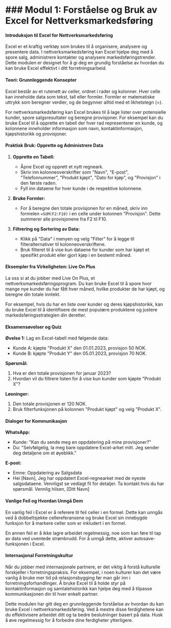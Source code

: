 # ### Modul 1: Forståelse og Bruk av Excel for Nettverksmarkedsføring

#### Introduksjon til Excel for Nettverksmarkedsføring

Excel er et kraftig verktøy som brukes til å organisere, analysere og presentere data. I nettverksmarkedsføring kan Excel hjelpe deg med å spore salg, administrere kontakter og analysere markedsføringstrender. Dette modulen er designet for å gi deg en grundig forståelse av hvordan du kan bruke Excel effektivt i ditt forretningsarbeid.

#### Teori: Grunnleggende Konsepter

Excel består av et rutenett av celler, ordnet i rader og kolonner. Hver celle kan inneholde data som tekst, tall eller formler. Formler er matematiske uttrykk som beregner verdier, og de begynner alltid med et likhetstegn (=).

For nettverksmarkedsføring kan Excel brukes til å lage lister over potensielle kunder, spore salgsresultater og beregne provisjoner. For eksempel kan du bruke Excel til å opprette en tabell der hver rad representerer en kunde, og kolonnene inneholder informasjon som navn, kontaktinformasjon, kjøpshistorikk og provisjoner.

#### Praktisk Bruk: Opprette og Administrere Data

1. **Opprette en Tabell:**
   - Åpne Excel og opprett et nytt regneark.
   - Skriv inn kolonneoverskrifter som "Navn", "E-post", "Telefonnummer", "Produkt kjøpt", "Dato for kjøp", og "Provisjon" i den første raden.
   - Fyll inn dataene for hver kunde i de respektive kolonnene.

2. **Bruke Formler:**
   - For å beregne den totale provisjonen for en måned, skriv inn formelen `=SUM(F2:F10)` i en celle under kolonnen "Provisjon". Dette summerer alle provisjonene fra F2 til F10.

3. **Filtrering og Sortering av Data:**
   - Klikk på "Data" i menyen og velg "Filter" for å legge til filteralternativer til kolonneoverskriftene.
   - Bruk filteret til å vise kun dataene for kunder som har kjøpt et spesifikt produkt eller gjort kjøp i en bestemt måned.

#### Eksempler fra Virkeligheten: Live On Plus

La oss si at du jobber med Live On Plus, et nettverksmarkedsføringsprogram. Du kan bruke Excel til å spore hvor mange nye kunder du har fått hver måned, hvilke produkter de har kjøpt, og beregne din totale inntekt.

For eksempel, hvis du har en liste over kunder og deres kjøpshistorikk, kan du bruke Excel til å identifisere de mest populære produktene og justere markedsføringsstrategien din deretter.

#### Eksamensøvelser og Quiz

**Øvelse 1:**
Lag en Excel-tabell med følgende data:
- Kunde A: kjøpte "Produkt X" den 01.01.2023, provisjon 50 NOK.
- Kunde B: kjøpte "Produkt Y" den 05.01.2023, provisjon 70 NOK.

**Spørsmål:**
1. Hva er den totale provisjonen for januar 2023?
2. Hvordan vil du filtrere listen for å vise kun kunder som kjøpte "Produkt X"?

**Løsninger:**
1. Den totale provisjonen er 120 NOK.
2. Bruk filterfunksjonen på kolonnen "Produkt kjøpt" og velg "Produkt X".

#### Dialoger for Kommunikasjon

**WhatsApp:**
- Kunde: "Kan du sende meg en oppdatering på mine provisjoner?"
- Du: "Selvfølgelig, la meg bare oppdatere Excel-arket mitt. Jeg sender deg detaljene om et øyeblikk."

**E-post:**
- Emne: Oppdatering av Salgsdata
- Hei [Navn],
Jeg har oppdatert Excel-regnearket med de nyeste salgsdataene. Vennligst se vedlagt fil for detaljer. Ta kontakt hvis du har spørsmål.
Vennlig hilsen,
[Ditt Navn]

#### Vanlige Feil og Hvordan Unngå Dem

En vanlig feil i Excel er å referere til feil celler i en formel. Dette kan unngås ved å dobbeltsjekke cellereferansene og bruke Excel sin innebygde funksjon for å markere celler som er inkludert i en formel.

En annen feil er å ikke lagre arbeidet regelmessig, noe som kan føre til tap av data ved uventede strømbrudd. For å unngå dette, aktiver autosave-funksjonen i Excel.

#### Internasjonal Forretningskultur

Når du jobber med internasjonale partnere, er det viktig å forstå kulturelle forskjeller i forretningspraksis. For eksempel, i noen kulturer kan det være vanlig å bruke mer tid på relasjonsbygging før man går inn i forretningsforhandlinger. Å bruke Excel til å holde styr på kontaktinformasjon og samtalehistorikk kan hjelpe deg med å tilpasse kommunikasjonen din til hver enkelt partner.

Dette modulen har gitt deg en grunnleggende forståelse av hvordan du kan bruke Excel i nettverksmarkedsføring. Ved å mestre disse ferdighetene kan du effektivisere arbeidet ditt og ta bedre beslutninger basert på data. Husk å øve regelmessig for å forbedre dine ferdigheter ytterligere.
